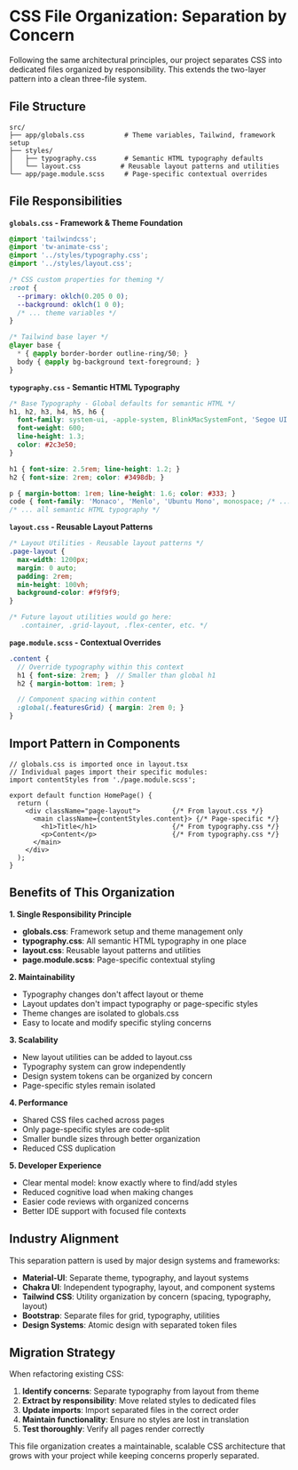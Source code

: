 # CSS File Organization: Separation by Concern

Following the same architectural principles, our project separates CSS into
dedicated files organized by responsibility. This extends the two-layer pattern
into a clean three-file system.

## File Structure

```
src/
├── app/globals.css          # Theme variables, Tailwind, framework setup
├── styles/
│   ├── typography.css       # Semantic HTML typography defaults
│   └── layout.css          # Reusable layout patterns and utilities
└── app/page.module.scss     # Page-specific contextual overrides
```

## File Responsibilities

**`globals.css` - Framework & Theme Foundation**
```css
@import 'tailwindcss';
@import 'tw-animate-css';
@import '../styles/typography.css';
@import '../styles/layout.css';

/* CSS custom properties for theming */
:root {
  --primary: oklch(0.205 0 0);
  --background: oklch(1 0 0);
  /* ... theme variables */
}

/* Tailwind base layer */
@layer base {
  * { @apply border-border outline-ring/50; }
  body { @apply bg-background text-foreground; }
}
```

**`typography.css` - Semantic HTML Typography**
```css
/* Base Typography - Global defaults for semantic HTML */
h1, h2, h3, h4, h5, h6 {
  font-family: system-ui, -apple-system, BlinkMacSystemFont, 'Segoe UI', Roboto, sans-serif;
  font-weight: 600;
  line-height: 1.3;
  color: #2c3e50;
}

h1 { font-size: 2.5rem; line-height: 1.2; }
h2 { font-size: 2rem; color: #3498db; }

p { margin-bottom: 1rem; line-height: 1.6; color: #333; }
code { font-family: 'Monaco', 'Menlo', 'Ubuntu Mono', monospace; /* ... */ }
/* ... all semantic HTML typography */
```

**`layout.css` - Reusable Layout Patterns**
```css
/* Layout Utilities - Reusable layout patterns */
.page-layout {
  max-width: 1200px;
  margin: 0 auto;
  padding: 2rem;
  min-height: 100vh;
  background-color: #f9f9f9;
}

/* Future layout utilities would go here:
   .container, .grid-layout, .flex-center, etc. */
```

**`page.module.scss` - Contextual Overrides**
```scss
.content {
  // Override typography within this context
  h1 { font-size: 2rem; }  // Smaller than global h1
  h2 { margin-bottom: 1rem; }

  // Component spacing within content
  :global(.featuresGrid) { margin: 2rem 0; }
}
```

## Import Pattern in Components

```tsx
// globals.css is imported once in layout.tsx
// Individual pages import their specific modules:
import contentStyles from './page.module.scss';

export default function HomePage() {
  return (
    <div className="page-layout">        {/* From layout.css */}
      <main className={contentStyles.content}> {/* Page-specific */}
        <h1>Title</h1>                   {/* From typography.css */}
        <p>Content</p>                   {/* From typography.css */}
      </main>
    </div>
  );
}
```

## Benefits of This Organization

**1. Single Responsibility Principle**
- **globals.css**: Framework setup and theme management only
- **typography.css**: All semantic HTML typography in one place
- **layout.css**: Reusable layout patterns and utilities
- **page.module.scss**: Page-specific contextual styling

**2. Maintainability**
- Typography changes don't affect layout or theme
- Layout updates don't impact typography or page-specific styles
- Theme changes are isolated to globals.css
- Easy to locate and modify specific styling concerns

**3. Scalability**
- New layout utilities can be added to layout.css
- Typography system can grow independently
- Design system tokens can be organized by concern
- Page-specific styles remain isolated

**4. Performance**
- Shared CSS files cached across pages
- Only page-specific styles are code-split
- Smaller bundle sizes through better organization
- Reduced CSS duplication

**5. Developer Experience**
- Clear mental model: know exactly where to find/add styles
- Reduced cognitive load when making changes
- Easier code reviews with organized concerns
- Better IDE support with focused file contexts

## Industry Alignment

This separation pattern is used by major design systems and frameworks:

- **Material-UI**: Separate theme, typography, and layout systems
- **Chakra UI**: Independent typography, layout, and component systems
- **Tailwind CSS**: Utility organization by concern (spacing, typography,
  layout)
- **Bootstrap**: Separate files for grid, typography, utilities
- **Design Systems**: Atomic design with separated token files

## Migration Strategy

When refactoring existing CSS:

1. **Identify concerns**: Separate typography from layout from theme
2. **Extract by responsibility**: Move related styles to dedicated files
3. **Update imports**: Import separated files in the correct order
4. **Maintain functionality**: Ensure no styles are lost in translation
5. **Test thoroughly**: Verify all pages render correctly

This file organization creates a maintainable, scalable CSS architecture that
grows with your project while keeping concerns properly separated.
